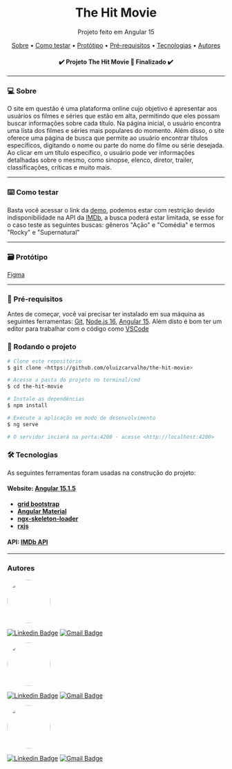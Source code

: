 <h1 align="center">The Hit Movie</h1>
<p align="center">Projeto feito em Angular 15</p>

<p align="center">
 <a href="#-sobre">Sobre</a> •
 <a href="#-testar">Como testar</a> •
 <a href="#-prototipo">Protótipo</a> • 
 <a href="#-pré-requisitos">Pré-requisitos</a> • 
 <a href="#-tecnologias">Tecnologias</a> • 
 <a href="#autores">Autores</a>
</p>

<h4 align="center"> 
	✔️ Projeto The Hit Movie 🚀 Finalizado ✔️
</h4>

---

### 💻 Sobre

O site em questão é uma plataforma online cujo objetivo é apresentar aos usuários os filmes e séries que estão em alta, permitindo que eles possam buscar informações sobre cada título. Na página inicial, o usuário encontra uma lista dos filmes e séries mais populares do momento. Além disso, o site oferece uma página de busca que permite ao usuário encontrar títulos específicos, digitando o nome ou parte do nome do filme ou série desejada. Ao clicar em um título específico, o usuário pode ver informações detalhadas sobre o mesmo, como sinopse, elenco, diretor, trailer, classificações, críticas e muito mais.

---

### ⌨️ Como testar

Basta você acessar o link da [demo](https://happy-coast-0a23ff40f.2.azurestaticapps.net/), podemos estar com restrição devido indisponibilidade na API da [IMDb](https://imdb-api.com/), a busca poderá estar limitada, se esse for o caso teste as seguintes buscas: gêneros "Ação" e "Comédia" e termos "Rocky" e "Supernatural"

---

### 🗃️ Protótipo

[Figma](https://www.figma.com/community/file/1229477621730008697)

---

### 📌 Pré-requisitos

Antes de começar, você vai precisar ter instalado em sua máquina as seguintes ferramentas:
[Git](https://git-scm.com), [Node.js 16](https://nodejs.org/en/), [Angular 15](https://angular.io/).
Além disto é bom ter um editor para trabalhar com o código como [VSCode](https://code.visualstudio.com/)

### 🎲 Rodando o projeto

```bash
# Clone este repositório
$ git clone <https://github.com/oluizcarvalho/the-hit-movie>

# Acesse a pasta do projeto no terminal/cmd
$ cd the-hit-movie

# Instale as dependências
$ npm install

# Execute a aplicação em modo de desenvolvimento
$ ng serve

# O servidor inciará na porta:4200 - acesse <http://localhost:4200>
```

### 🛠 Tecnologias

As seguintes ferramentas foram usadas na construção do projeto:

#### **Website**: [Angular 15.1.5](https://angular.io/)

- **[grid bootstrap](https://getbootstrap.com/)**
- **[Angular Material](https://material.angular.io/)**
- **[ngx-skeleton-loader](https://www.npmjs.com/package/ngx-skeleton-loader)**
- **[rxjs](https://rxjs.dev/)**

#### **API**: [IMDb API](https://imdb-api.com/)

---

### Autores

<a href="https://github.com/oluizcarvalho">
 <img style="border-radius: 50%;" src="https://avatars1.githubusercontent.com/u/51300546?s=400&u=3933e0767a90751ca7c6fb1e4ea2feccbe1d3d54&v=4" width="100px;" alt=""/></a>

[![Linkedin Badge](https://img.shields.io/badge/-Luiz%20Carvalho-blue?style=flat-square&logo=Linkedin&logoColor=white&link=https://www.linkedin.com/in/la-carvalho/)](https://www.linkedin.com/in/la-carvalho/)
[![Gmail Badge](https://img.shields.io/badge/-luizandre.ita@gmail.com-c14438?style=flat-square&logo=Gmail&logoColor=white&link=mailto:luizandre.ita@gmail.com)](mailto:luizandre.ita@gmail.com)

<a href="https://github.com/GabrielKayran">
 <img style="border-radius: 50%;" src="https://avatars.githubusercontent.com/u/88404087?v=4" width="100px;" alt=""/>
</a>

[![Linkedin Badge](https://img.shields.io/badge/-Gabriel%20Kayran-blue?style=flat-square&logo=Linkedin&logoColor=white&link=https://www.linkedin.com/in/gabrielkayran/)](https://www.linkedin.com/in/gabrielkayran/)
[![Gmail Badge](https://img.shields.io/badge/-gabrielkayran@gmail.com-c14438?style=flat-square&logo=Gmail&logoColor=white&link=mailto:gabrielkayran@gmail.com)](mailto:gabrielkayran@gmail.com)

<a href="https://www.linkedin.com/in/thaina-pereira/">
 <img style="border-radius: 50%;" src="https://media.licdn.com/dms/image/D4E03AQG2GFw77KNffA/profile-displayphoto-shrink_200_200/0/1677801395088?e=1695859200&v=beta&t=EjoK5PHjUs0jmU9kk_u-6LuQrbOwwZul4Dzmi7BGRZE" width="100px;" alt=""/>
</a>

[![Linkedin Badge](https://img.shields.io/badge/-Thaina%20Pereira-blue?style=flat-square&logo=Linkedin&logoColor=white&link=https://www.linkedin.com/in/thaina-pereira/)](https://www.linkedin.com/in/thaina-pereira/)
[![Gmail Badge](https://img.shields.io/badge/-thainapereiraas@gmail.com-c14438?style=flat-square&logo=Gmail&logoColor=white&link=mailto:thainapereiraas@gmail.com)](mailto:thainapereiraas@gmail.com)
